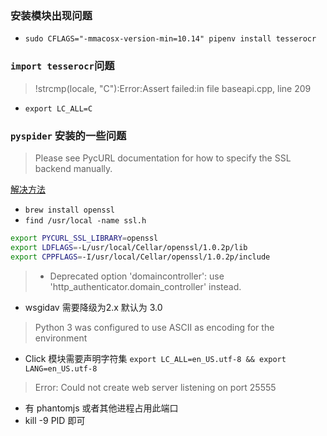 ### 安装模块出现问题

- `sudo CFLAGS="-mmacosx-version-min=10.14" pipenv install tesserocr`

### `import tesserocr`问题

> !strcmp(locale, "C"):Error:Assert failed:in file baseapi.cpp, line 209

- `export LC_ALL=C`

### `pyspider` 安装的一些问题

> Please see PycURL documentation for how to specify the SSL backend manually.

[解决方法](https://blog.csdn.net/zhuangmezhuang/article/details/82861448 )

- `brew install openssl`
- `find /usr/local -name ssl.h`

```sh
export PYCURL_SSL_LIBRARY=openssl
export LDFLAGS=-L/usr/local/Cellar/openssl/1.0.2p/lib
export CPPFLAGS=-I/usr/local/Cellar/openssl/1.0.2p/include
```

> - Deprecated option 'domaincontroller': use 'http_authenticator.domain_controller' instead.

- wsgidav 需要降级为2.x 默认为 3.0

> Python 3 was configured to use ASCII as encoding for the environment

- Click 模块需要声明字符集 `export LC_ALL=en_US.utf-8 && export LANG=en_US.utf-8`

> Error: Could not create web server listening on port 25555

- 有 phantomjs 或者其他进程占用此端口
- kill -9 PID 即可




